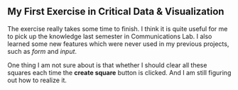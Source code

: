 ## My First Exercise in Critical Data & Visualization
The exercise really takes some time to finish. I think it is quite useful for me to pick up the knowledge last semester in Communications Lab. I also learned some new features which were never used in my previous projects, such as *form* and *input*.

One thing I am not sure about is that whether I should clear all these squares each time the **create square** button is clicked. And I am still figuring out how to realize it.
